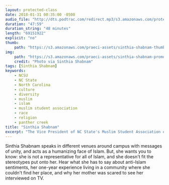 ```yaml
---
layout: protected-class
date: 2018-01-31 00:35:00 -0500
audio_file: "http://dts.podtrac.com/redirect.mp3/s3.amazonaws.com/protected-class/003%2C+Sinthia+Shabnam.mp3"
duration: "47:59"
duration_string: "48 minutes"
length: "69151922"
explicit: "no"
thumb:
    path: "https://s3.amazonaws.com/praeci-assets/sinthia-shabnam-thumb.png"
img:
    path: "https://s3.amazonaws.com/praeci-assets/sinthia-shabnam-promo.png"
    credit: "Photo via Sinthia Shabnam"
tags: [Sinthia Shabnam]
keywords:
    - NCSU
    - NC State
    - North Carolina
    - culture
    - diversity
    - muslim
    - islam
    - muslim student association
    - race
    - religion
    - panther creek
title: "Sinthia Shabnam"
excerpt: "The Vice President of NC State's Muslim Student Association on fighting stereotypes, talking about religion, and what Muslims can do to respond to anti-Muslim sentiments"
---
```


Sinthia Shabnam speaks in different venues around campus with messages of unity, and acts as a humanizing face of Islam. But, she wants you to know: she is not a representative for all of Islam, and she doesn't fit the stereotypes put onto her. Hear what she has to say about anti-Islam sentiments, her one-year experience living in a community where she couldn't find her place, and why her mother was scared to see her interviewed on TV.